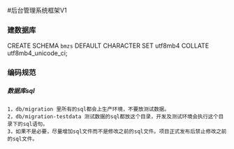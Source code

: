 #后台管理系统框架V1

### 建数据库
CREATE SCHEMA `bmzs` DEFAULT CHARACTER SET utf8mb4 COLLATE utf8mb4_unicode_ci;


### 编码规范
##### 数据库sql
    1，db/migration 里所有的sql都会上生产环境，不要放测试数据。
    2，db/migration-testdata 测试数据的sql都放这个目录，开发及测试环境会执行这个目录下的sql语句。
    3，如果不是必要，尽量增加sql文件而不是修改之前的sql文件。项目正式发布后禁止修改之前的sql文件。